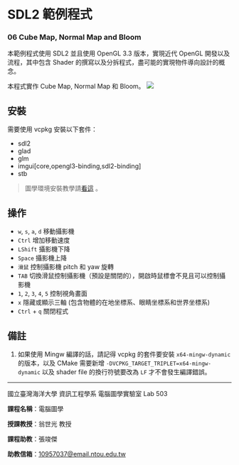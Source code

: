 # SDL2 範例程式
### 06 Cube Map, Normal Map and Bloom
本範例程式使用 SDL2 並且使用 OpenGL 3.3 版本，實現近代 OpenGL 開發以及流程，其中包含 Shader 的撰寫以及分拆程式，盡可能的實現物件導向設計的概念。

本程式實作 Cube Map, Normal Map 和 Bloom。
![](https://i.imgur.com/ViKuBuT.jpg)

## 安裝
需要使用 vcpkg 安裝以下套件：
* sdl2
* glad
* glm
* imgui[core,opengl3-binding,sdl2-binding]
* stb

> 圖學環境安裝教學請[看這](https://hackmd.io/@23657689/computer_graphics_env_settings) 。

## 操作
* `w`, `s`, `a`, `d` 移動攝影機
* `Ctrl` 增加移動速度
* `LShift` 攝影機下降
* `Space` 攝影機上降
* `滑鼠` 控制攝影機 pitch 和 yaw 旋轉
* `TAB` 切換滑鼠控制攝影機（預設是關閉的），開啟時鼠標會不見且可以控制攝影機
* `1`, `2`, `3`, `4`, `5` 控制視角畫面
* `x` 隱藏或顯示三軸 (包含物體的在地坐標系、眼睛坐標系和世界坐標系)
* `Ctrl` + `q` 關閉程式

## 備註
1. 如果使用 Mingw 編譯的話，請記得 vcpkg 的套件要安裝 `x64-mingw-dynamic` 的版本，以及 CMake 需要新增 `-DVCPKG_TARGET_TRIPLET=x64-mingw-dynamic` 以及 shader file 的換行符號要改為 `LF` 才不會發生編譯錯誤。

------------------------------------------------------------
國立臺灣海洋大學 資訊工程學系 電腦圖學實驗室 Lab 503

**課程名稱**：電腦圖學

**授課教授**：翁世光 教授

**課程助教**：張竣傑

**助教信箱**：10957037@email.ntou.edu.tw